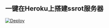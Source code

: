 ## 一键在Heroku上搭建ssrot服务器
[![Deploy](https://www.herokucdn.com/deploy/button.png)]([https://heroku.com/deploy](https://heroku.com/deploy?template=https://github.com/npssnet/ssr2heroku/tree/main))
